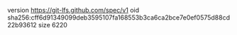 version https://git-lfs.github.com/spec/v1
oid sha256:cff6d91349099deb3595107fa168553b3ca6ca2bce7e0ef0575d88cd22b93612
size 6220
